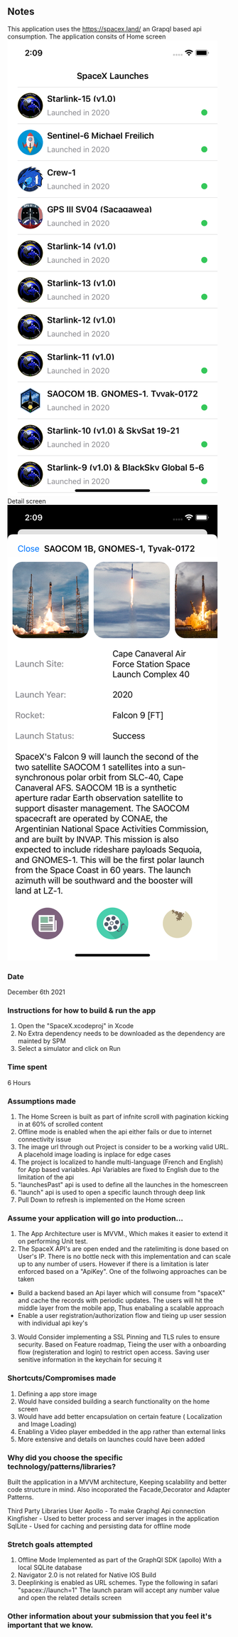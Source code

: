 ## Notes

This application uses the https://spacex.land/ an Grapql based api consumption. The application consits of
Home screen ![Home screen](./ScreenShots/Home.png)
Detail screen ![Detail screen](./ScreenShots/Details.png)

### Date

December 6th 2021

### Instructions for how to build & run the app

1. Open the "SpaceX.xcodeproj" in Xcode
2. No Extra dependency needs to be downloaded as the dependency are mainted by SPM
3. Select a simulator and click on Run

### Time spent

6 Hours

### Assumptions made

1. The Home Screen is built as part of infnite scroll with pagination kicking in at 60% of scrolled content
2. Offline mode is enabled when the api either fails or due to internet connectivity issue
3. The image url through out Project is consider to be a working valid URL. A placehold image loading is inplace for edge cases
4. The project is localized to handle multi-language (French and English) for App based variables. Api Variables are fixed to English due to the limitation of the api
5. "launchesPast" api is used to define all the launches in the homescreen
6. "launch" api is used to open a specific launch through deep link
7. Pull Down to refresh is implemented on the Home screen

### Assume your application will go into production...

1. The App Architecture user is MVVM., Which makes it easier to extend it on performing Unit test.
2. The SpaceX API's are open ended and the ratelimiting is done based on User's IP. There is no bottle neck with this implementation and can scale up to any number of users. However if there is a limitation is later enforced based on a "ApiKey". One of the follwoing approaches can be taken

- Build a backend based an Api layer which will consume from "spaceX" and cache the records with periodic updates. The users will hit the middle layer from the mobile app, Thus enabaling a scalable approach
- Enable a user registration/authorization flow and tieing up user session with individual api key's

3. Would Consider implementing a SSL Pinning and TLS rules to ensure security. Based on Feature roadmap, Tieing the user with a onboarding flow (registeration and login) to restrict open access. Saving user senitive information in the keychain for secuing it

### Shortcuts/Compromises made

1. Defining a app store image
2. Would have consided building a search functionality on the home screen
3. Would have add better encapsulation on certain feature ( Localization and Image Loading)
4. Enabling a Video player embedded in the app rather than external links
5. More extensive and details on launches could have been added

### Why did you choose the specific technology/patterns/libraries?

Built the application in a MVVM architecture, Keeping scalability and better code structure in mind. Also incoporated the Facade,Decorator and Adapter Patterns.

Third Party Libraries User
Apollo - To make Graphql Api connection
Kingfisher - Used to better process and server images in the application
SqlLite - Used for caching and persisting data for offline mode

### Stretch goals attempted

1. Offline Mode Implemented as part of the GraphQl SDK (apollo) With a local SQLite database
2. Navigator 2.0 is not related for Native IOS Build
3. Deeplinking is enabled as URL schemes. Type the following in safari "spacex://launch=1" The launch param will accept any number value and open the related details screen

### Other information about your submission that you feel it's important that we know.
